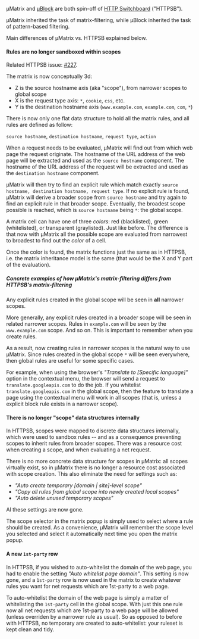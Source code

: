 µMatrix and [µBlock](https://github.com/gorhill/uBlock) are both spin-off of [HTTP Switchboard](https://github.com/gorhill/httpswitchboard) ("HTTPSB").

µMatrix inherited the task of matrix-filtering, while µBlock inherited the task of pattern-based filtering.

Main differences of µMatrix vs. HTTPSB explained below.

#### Rules are no longer sandboxed within scopes

Related HTTPSB issue: [#227](https://github.com/gorhill/httpswitchboard/issues/227).

The matrix is now conceptually 3d:
- Z is the source hostname axis (aka "scope"), from narrower scopes to global scope
- X is the request type axis: `*`, `cookie`, `css`, etc.
- Y is the destination hostname axis (`www.example.com`, `example.com`, `com`, `*`)

There is now only one flat data structure to hold all the matrix rules, and all rules are defined as follow:

`source hostname`, `destination hostname`, `request type`, `action`

When a request needs to be evaluated, µMatrix will find out from which web page the request originate. The hostname of the URL address of the web page will be extracted and used as the `source hostname` component. The hostname of the URL address of the request will be extracted and used as the `destination hostname` component.

µMatrix will then try to find an explicit rule which match exactly `source hostname, destination hostname, request type`. If no explicit rule is found, µMatrix will derive a broader scope from `source hostname` and try again to find an explicit rule in that broader scope. Eventually, the broadest scope possible is reached, which is `source hostname` being `*`: the global scope.

A matrix cell can have one of three _colors_: red (blacklisted), green (whitelisted), or transparent (graylisted). Just like before. The difference is that now with µMatrix all the possible scope are evaluated from narrowest to broadest to find out the _color_ of a cell.

Once the color is found, the matrix functions just the same as in HTTPSB, i.e. the matrix inheritance model is the same (that would be the X and Y part of the evaluation).

##### Concrete examples of how µMatrix's matrix-filtering differs from HTTPSB's matrix-filtering 

Any explicit rules created in the global scope will be seen in **all** narrower scopes.

More generally, any explicit rules created in a broader scope will be seen in related narrower scopes. Rules in `example.com` will be seen by the `www.example.com` scope. And so on. This is important to remember when you create rules.

As a result, now creating rules in narrower scopes is the natural way to use µMatrix. Since rules created in the global scope `*` will be seen everywhere, then global rules are useful for some specific cases. 

For example, when using the browser's _"Translate to [Specific language]"_ option in the contextual menu, the browser will send a request to `translate.googleapis.com` to do the job. If you whitelist `translate.googleapis.com` in the global scope, then the feature to translate a page using the contextual menu will work in all scopes (that is, unless a explicit block rule exists in a narrower scope).

#### There is no longer "scope" data structures internally

In HTTPSB, scopes were mapped to discrete data structures internally, which were used to sandbox rules -- and as a consequence preventing scopes to inherit rules from broader scopes. There was a resource cost when creating a scope, and when evaluating a net request.

There is no more concrete data structure for scopes in µMatrix: all scopes virtually exist, so in µMatrix there is no longer a resource cost associated with scope creation. This also eliminate the need for settings such as:

- _"Auto create temporary [domain | site]-level scope"_
- _"Copy all rules from global scope into newly created local scopes"_
- _"Auto delete unused temporary scopes"_

Al these settings are now gone.

The scope selector in the matrix popup is simply used to select where a rule should be created. As a convenience, µMatrix will remember the scope level you selected and select it automatically next time you open the matrix popup.

#### A new `1st-party` row

In HTTPSB, if you wished to auto-whitelist the domain of the web page, you had to enable the setting _"Auto whitelist page domain"_. This setting is now gone, and a `1st-party` row is now used in the matrix to create whatever rules you want for net requests which are 1st-party to a web page.

To auto-whitelist the domain of the web page is simply a matter of whitelisting the `1st-party` cell in the global scope. With just this one rule now all net requests which are 1st-party to a web page will be allowed (unless overriden by a narrower rule as usual). So as opposed to before with HTTPSB, no temporary are created to auto-whitelist: your ruleset is kept clean and tidy.

